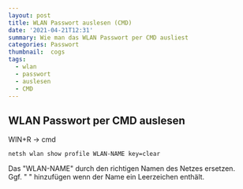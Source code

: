 ```yaml
---
layout: post
title: WLAN Passwort auslesen (CMD)
date: '2021-04-21T12:31'
summary: Wie man das WLAN Passwort per CMD ausliest
categories: Passwort
thumbnail:  cogs
tags:
  - wlan
  - passwort
  - auslesen
  - CMD
---
```


## WLAN Passwort per CMD auslesen

WIN+R -> cmd
```
netsh wlan show profile WLAN-NAME key=clear
```
Das "WLAN-NAME" durch den richtigen Namen des Netzes ersetzen.<br>
Ggf. " " hinzufügen wenn der Name ein Leerzeichen enthält.

